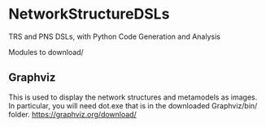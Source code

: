# NetworkStructureDSLs
TRS and PNS DSLs, with Python Code Generation and Analysis


Modules to download/
## Graphviz
This is used to display the network structures and metamodels as images.
In particular, you will need dot.exe that is in the downloaded Graphviz/bin/ folder.
https://graphviz.org/download/